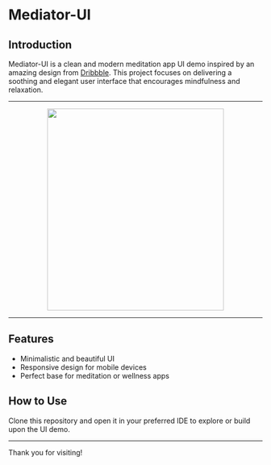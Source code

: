 # Mediator-UI

## Introduction

Mediator-UI is a clean and modern meditation app UI demo inspired by an amazing design from [Dribbble](https://dribbble.com/shots/15822493-Meditation-Mobile-App?utm_source=Clipboard_Shot&utm_campaign=mishadupliakin&utm_content=Meditation%20Mobile%20App&utm_medium=Social_Share). This project focuses on delivering a soothing and elegant user interface that encourages mindfulness and relaxation.

---

<p align="center">
   <img src="https://github.com/user-attachments/assets/60eaa3f0-8f82-4cab-9382-ac51b108dfa9" width="350" height="400"/> 
</p>

---

## Features

- Minimalistic and beautiful UI  
- Responsive design for mobile devices  
- Perfect base for meditation or wellness apps

## How to Use

Clone this repository and open it in your preferred IDE to explore or build upon the UI demo.

---

Thank you for visiting!

